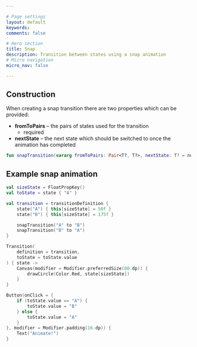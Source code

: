 ```yaml
---

# Page settings
layout: default
keywords:
comments: false

# Hero section
title: Snap
description: Transition between states using a snap animation
# Micro navigation
micro_nav: false

---
```


## Construction

When creating a snap transition there are two properties which can be provided:

* **fromToPairs** – the pairs of states used for the transition
  * required
* **nextState** – the next state which should be switched to once the animation has completed

```kotlin
fun snapTransition(vararg fromToPairs: Pair<T?, T?>, nextState: T? = null)
```

## Example snap animation

```kotlin
val sizeState = FloatPropKey()
val toState = state { "A" }

val transition = transitionDefinition {
    state("A") { this[sizeState] = 50f }
    state("B") { this[sizeState] = 175f }

    snapTransition("A" to "B")
    snapTransition("B" to "A")
}

Transition(
    definition = transition,
    toState = toState.value
) { state ->
    Canvas(modifier = Modifier.preferredSize(80.dp)) {
        drawCircle(Color.Red, state[sizeState])
    }
}

Button(onClick = {
    if (toState.value == "A") {
        toState.value = "B"
    } else {
        toState.value = "A"
    }
}, modifier = Modifier.padding(16.dp)) {
    Text("Animate!")
}
```
